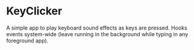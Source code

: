 # KeyClicker

A simple app to play keyboard sound effects as keys are pressed. Hooks events system-wide (leave running in the background while typing in any foreground app).
